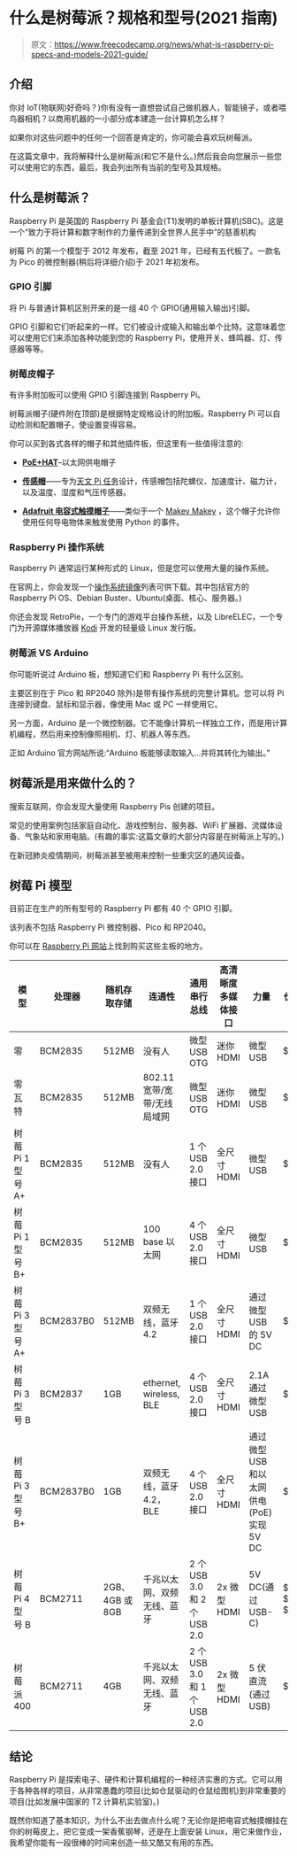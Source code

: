 # 什么是树莓派？规格和型号(2021 指南)

> 原文：<https://www.freecodecamp.org/news/what-is-raspberry-pi-specs-and-models-2021-guide/>

## 介绍

你对 IoT(物联网)好奇吗？)你有没有一直想尝试自己做机器人，智能镜子，或者喂鸟器相机？以商用机器的一小部分成本建造一台计算机怎么样？

如果你对这些问题中的任何一个回答是肯定的，你可能会喜欢玩树莓派。

在这篇文章中，我将解释什么是树莓派(和它不是什么。)然后我会向您展示一些您可以使用它的东西，最后，我会列出所有当前的型号及其规格。

## 什么是树莓派？

Raspberry Pi 是英国的 Raspberry Pi 基金会(T1)发明的单板计算机(SBC)。这是一个“致力于将计算和数字制作的力量传递到全世界人民手中”的慈善机构

树莓 Pi 的第一个模型于 2012 年发布，截至 2021 年，已经有五代板了。一款名为 Pico 的微控制器(稍后将详细介绍)于 2021 年初发布。

### GPIO 引脚

将 Pi 与普通计算机区别开来的是一组 40 个 GPIO(通用输入输出)引脚。

GPIO 引脚和它们听起来的一样。它们被设计成输入和输出单个比特。这意味着您可以使用它们来添加各种功能到您的 Raspberry Pi，使用开关、蜂鸣器、灯、传感器等等。

### 树莓皮帽子

有许多附加板可以使用 GPIO 引脚连接到 Raspberry Pi。

树莓派帽子(硬件附在顶部)是根据特定规格设计的附加板。Raspberry Pi 可以自动检测和配置帽子，使设置变得容易。

你可以买到各式各样的帽子和其他插件板，但这里有一些值得注意的:

*   **[PoE+HAT](https://www.raspberrypi.org/products/poe-plus-hat/)**–以太网供电帽子
*   **[传感帽](https://www.raspberrypi.org/products/sense-hat/)**——专为[天文 Pi 任务](https://astro-pi.org/)设计，传感帽包括陀螺仪、加速度计、磁力计，以及温度、湿度和气压传感器。

*   **[Adafruit 电容式触摸帽子](https://www.adafruit.com/product/2340)**——类似于一个 [Makey Makey](https://makeymakey.com/) ，这个帽子允许你使用任何导电物体来触发使用 Python 的事件。

### Raspberry Pi 操作系统

Raspberry Pi 通常运行某种形式的 Linux，但是您可以使用大量的操作系统。

在官网上，你会发现一个[操作系统镜像](https://www.raspberrypi.org/software/operating-systems/)列表可供下载。其中包括官方的 Raspberry Pi OS、Debian Buster、Ubuntu(桌面、核心、服务器。)

你还会发现 RetroPie，一个专门的游戏平台操作系统，以及 LibreELEC，一个专门为开源媒体播放器 [Kodi](https://kodi.tv/) 开发的轻量级 Linux 发行版。

### 树莓派 VS Arduino

你可能听说过 Arduino 板，想知道它们和 Raspberry Pi 有什么区别。

主要区别在于 Pico 和 RP2040 除外)是带有操作系统的完整计算机。您可以将 Pi 连接到键盘、鼠标和显示器，像使用 Mac 或 PC 一样使用它。

另一方面，Arduino 是一个微控制器。它不能像计算机一样独立工作，而是用计算机编程，然后用来控制像照相机、灯、机器人等东西。

正如 Arduino 官方网站所说:“Arduino 板能够读取输入…并将其转化为输出。”

## 树莓派是用来做什么的？

搜索互联网，你会发现大量使用 Raspberry Pis 创建的项目。

常见的使用案例包括家庭自动化、游戏控制台、服务器、WiFi 扩展器、流媒体设备、气象站和家用电脑。(有趣的事实:这篇文章的大部分内容是在树莓派上写的。)

在新冠肺炎疫情期间，树莓派甚至被用来控制一些重灾区的通风设备。

## 树莓 Pi 模型

目前正在生产的所有型号的 Raspberry Pi 都有 40 个 GPIO 引脚。

该列表不包括 Raspberry Pi 微控制器、Pico 和 RP2040。

你可以在 [Raspberry Pi 网站](https://www.raspberrypi.org/products/)上找到购买这些主板的地方。

| 模型 | 处理器 | 随机存取存储 | 连通性 | 通用串行总线 | 高清晰度多媒体接口 | 力量 | 价格 |
| --- | --- | --- | --- | --- | --- | --- | --- |
| 零 | BCM2835 | 512MB | 没有人 | 微型 USB OTG | 迷你 HDMI | 微型 USB | $5 |
| 零瓦特 | BCM2835 | 512MB | 802.11 宽带/宽带/无线局域网 | 微型 USB OTG | 迷你 HDMI | 微型 USB | $10 |
| 树莓 Pi 1 型号 A+ | BCM2835 | 512MB | 没有人 | 1 个 USB 2.0 接口 | 全尺寸 HDMI | 微型 USB | $25 |
| 树莓 Pi 1 型号 B+ | BCM2835 | 512MB | 100 base 以太网 | 4 个 USB 2.0 接口 | 全尺寸 HDMI | 微型 USB | $30 |
| 树莓 Pi 3 型号 A+ | BCM2837B0 | 512MB | 双频无线，蓝牙 4.2 | 1 个 USB 2.0 接口 | 全尺寸 HDMI | 通过微型 USB 的 5V DC | $25 |
| 树莓 Pi 3 型号 B | BCM2837 | 1GB | ethernet, wireless, BLE | 4 个 USB 2.0 接口 | 全尺寸 HDMI | 2.1A 通过微型 USB | $35 |
| 树莓 Pi 3 型号 B+ | BCM2837B0 | 1GB | 双频无线，蓝牙 4.2，BLE | 4 个 USB 2.0 接口 | 全尺寸 HDMI | 通过微型 USB 和以太网供电(PoE)实现 5V DC | $35 |
| 树莓 Pi 4 型号 B | BCM2711 | 2GB、4GB 或 8GB | 千兆以太网、双频无线、蓝牙 | 2 个 USB 3.0 和 2 个 USB 2.0 | 2x 微型 HDMI | 5V DC(通过 USB-C) | $35, $55, $75 |
| 树莓派 400 | BCM2711 | 4GB | 千兆以太网、双频无线、蓝牙 | 2 个 USB 3.0 和 1 个 USB 2.0 | 2x 微型 HDMI | 5 伏直流(通过 USB) | $70 |

## 结论

Raspberry Pi 是探索电子、硬件和计算机编程的一种经济实惠的方式。它可以用于各种各样的项目，从非常愚蠢的项目(比如仓鼠驱动的仓鼠绘图机)到非常重要的项目(比如发展中国家的 T2 计算机实验室)。)

既然你知道了基本知识，为什么不出去做点什么呢？无论你是把电容式触摸帽挂在你的树莓皮上，把它变成一架香蕉钢琴，还是在上面安装 Linux，用它来做作业，我希望你能有一段很棒的时间来创造一些又酷又有用的东西。